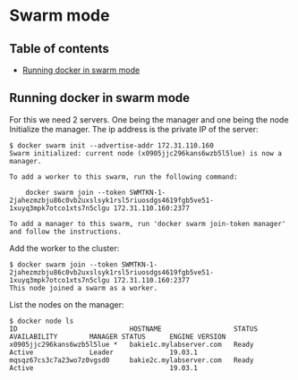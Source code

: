 # Swarm mode

## Table of contents
* [Running docker in swarm mode](#running-docker-in-swarm-mode)

## Running docker in swarm mode
For this we need 2 servers. One being the manager and one being the node
Initialize the manager. The ip address is the private IP of the server:
```
$ docker swarm init --advertise-addr 172.31.110.160
Swarm initialized: current node (x0905jjc296kans6wzb5l5lue) is now a manager.

To add a worker to this swarm, run the following command:

    docker swarm join --token SWMTKN-1-2jahezmzbju86c0vb2uxslsyk1rsl5riuosdgs4619fgb5ve51-1xuyq3mpk7otco1xts7n5clgu 172.31.110.160:2377

To add a manager to this swarm, run 'docker swarm join-token manager' and follow the instructions.
```
Add the worker to the cluster:
```
$ docker swarm join --token SWMTKN-1-2jahezmzbju86c0vb2uxslsyk1rsl5riuosdgs4619fgb5ve51-1xuyq3mpk7otco1xts7n5clgu 172.31.110.160:2377
This node joined a swarm as a worker.
```
List the nodes on the manager:
```
$ docker node ls
ID                            HOSTNAME                  STATUS              AVAILABILITY        MANAGER STATUS      ENGINE VERSION
x0905jjc296kans6wzb5l5lue *   bakie1c.mylabserver.com   Ready               Active              Leader              19.03.1
mqsqz67cs3c7a23wo7z0vgsd0     bakie2c.mylabserver.com   Ready               Active                                  19.03.1
```
